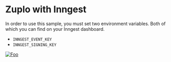 # Zuplo with Inngest

In order to use this sample, you must set two environment variables. Both of which you can find on your Inngest dashboard.

- `INNGEST_EVENT_KEY`
- `INNGEST_SIGNING_KEY`

[![Foo](https://cdn.zuplo.com/www/zupit.svg)](http://portal.zuplo.com/clone?sourceRepoUrl=https://github.com/zuplo/samples-with-inngest.git)
